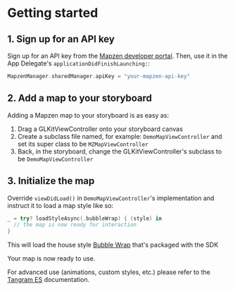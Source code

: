 # Getting started

## 1. Sign up for an API key
Sign up for an API key from the [Mapzen developer portal](https://mapzen.com/documentation/overview/). Then, use it in the App Delegate's `applicationDidFinishLaunching:`:

```swift
MapzenManager.sharedManager.apiKey = "your-mapzen-api-key"
```

## 2. Add a map to your storyboard
Adding a Mapzen map to your storyboard is as easy as:

1. Drag a GLKitViewController onto your storyboard canvas
2. Create a subclass file named, for example: `DemoMapViewController` and set its super class to be `MZMapViewController`
3. Back, in the storyboard, change the GLKitViewController's subclass to be `DemoMapViewController`

## 3. Initialize the map
Override `viewDidLoad()` in `DemoMapViewController`'s implementation and instruct it to load a map style like so:
```swift
_ = try? loadStyleAsync(.bubbleWrap) { (style) in
  // the map is now ready for interaction
}
```
This will load the house style [Bubble Wrap](https://github.com/tangrams/bubble-wrap) that's packaged with the SDK


Your map is now ready to use.

For advanced use (animations, custom styles, etc.) please refer to the [Tangram ES](https://github.com/tangrams/tangram-es) documentation.
